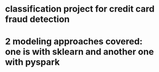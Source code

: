# classification project for credit card fraud detection
# 2 modeling approaches covered: one is with sklearn and another one with pyspark
